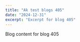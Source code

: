 ```yaml
---
title: "Ak test blogs 405"
date: "2024-12-31"
excerpt: "Excerpt for blog 405"
---
```


Blog content for blog 405